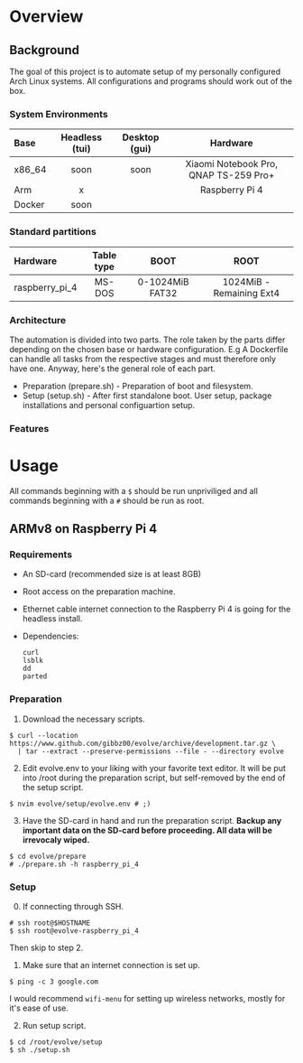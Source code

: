 # Overview

## Background

The goal of this project is to automate setup of my personally configured Arch Linux systems.
All configurations and programs should work out of the box.

### System Environments

| Base   | Headless (tui) | Desktop (gui) | Hardware                                |
| :---   | :---:          | :---:         | :---:                                   |
| x86_64 | soon           | soon          | Xiaomi Notebook Pro, QNAP TS-259 Pro+   |
| Arm    | x              |               | Raspberry Pi 4                          | 
| Docker | soon           |               |                                         |

### Standard partitions

| Hardware              | Table type   | BOOT              | ROOT                      |
| :---                  | :---:        | :---:             | :---:                     |
| raspberry_pi_4        | MS-DOS       | 0-1024MiB FAT32   | 1024MiB - Remaining Ext4  |


### Architecture

The automation is divided into two parts. The role taken by the parts differ depending on the chosen base or hardware configuration. E.g A Dockerfile can handle all tasks from the respective stages and must therefore only have one. Anyway, here's the general role of each part.

* Preparation (prepare.sh) - Preparation of boot and filesystem.
* Setup (setup.sh) - After first standalone boot. User setup, package installations and personal configuartion setup.

### Features

# Usage

All commands beginning with a `$` should be run unpriviliged and all commands beginning with a `#` should be run as root.
 
## ARMv8 on Raspberry Pi 4

### Requirements

* An SD-card (recommended size is at least 8GB)
* Root access on the preparation machine.
* Ethernet cable internet connection to the Raspberry Pi 4 is going for the headless install.
* Dependencies: 
    
    ```
    curl
    lsblk
    dd
    parted
    ```

### Preparation

1. Download the necessary scripts.

```
$ curl --location https://www.github.com/gibbz00/evolve/archive/development.tar.gz \
  | tar --extract --preserve-permissions --file - --directory evolve
```

2. Edit evolve.env to your liking with your favorite text editor. It will be put into /root during the preparation script, but self-removed by the end of the setup script. 

```
$ nvim evolve/setup/evolve.env # ;)
```
3. Have the SD-card in hand and run the preparation script. **Backup any important data on the SD-card before proceeding. All data will be irrevocaly wiped.**

```
$ cd evolve/prepare
# ./prepare.sh -h raspberry_pi_4
```

### Setup

0. If connecting through SSH. 

```
# ssh root@$HOSTNAME
$ ssh root@evolve-raspberry_pi_4
```

Then skip to step 2. 

1. Make sure that an internet connection is set up.

```
$ ping -c 3 google.com
```

I would recommend `wifi-menu` for setting up wireless networks, mostly for it's ease of use.

2. Run setup script.

```
$ cd /root/evolve/setup
$ sh ./setup.sh
```
